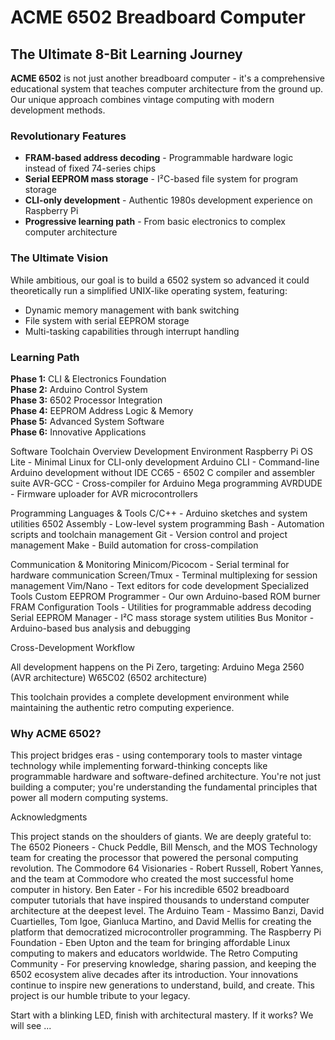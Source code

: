 # ACME 6502 Breadboard Computer

## The Ultimate 8-Bit Learning Journey

**ACME 6502** is not just another breadboard computer - it's a comprehensive educational system that teaches computer architecture from the ground up. Our unique approach combines vintage computing with modern development methods.

### Revolutionary Features
- **FRAM-based address decoding** - Programmable hardware logic instead of fixed 74-series chips
- **Serial EEPROM mass storage** - I²C-based file system for program storage
- **CLI-only development** - Authentic 1980s development experience on Raspberry Pi
- **Progressive learning path** - From basic electronics to complex computer architecture

### The Ultimate Vision
While ambitious, our goal is to build a 6502 system so advanced it could theoretically run a simplified UNIX-like operating system, featuring:
- Dynamic memory management with bank switching
- File system with serial EEPROM storage
- Multi-tasking capabilities through interrupt handling

### Learning Path
**Phase 1:** CLI & Electronics Foundation  
**Phase 2:** Arduino Control System  
**Phase 3:** 6502 Processor Integration  
**Phase 4:** EEPROM Address Logic & Memory  
**Phase 5:** Advanced System Software  
**Phase 6:** Innovative Applications

Software Toolchain Overview
Development Environment
    Raspberry Pi OS Lite - Minimal Linux for CLI-only development
    Arduino CLI - Command-line Arduino development without IDE
    CC65 - 6502 C compiler and assembler suite
    AVR-GCC - Cross-compiler for Arduino Mega programming
    AVRDUDE - Firmware uploader for AVR microcontrollers

Programming Languages & Tools
    C/C++ - Arduino sketches and system utilities
    6502 Assembly - Low-level system programming
    Bash - Automation scripts and toolchain management
    Git - Version control and project management
    Make - Build automation for cross-compilation

Communication & Monitoring
    Minicom/Picocom - Serial terminal for hardware communication
    Screen/Tmux - Terminal multiplexing for session management
    Vim/Nano - Text editors for code development
Specialized Tools
    Custom EEPROM Programmer - Our own Arduino-based ROM burner
    FRAM Configuration Tools - Utilities for programmable address decoding
    Serial EEPROM Manager - I²C mass storage system utilities
    Bus Monitor - Arduino-based bus analysis and debugging

Cross-Development Workflow

All development happens on the Pi Zero, targeting:
    Arduino Mega 2560 (AVR architecture)
    W65C02 (6502 architecture)

This toolchain provides a complete development environment while maintaining the authentic retro computing experience.


### Why ACME 6502?
This project bridges eras - using contemporary tools to master vintage technology while implementing forward-thinking concepts like programmable hardware and software-defined architecture. You're not just building a computer; you're understanding the fundamental principles that power all modern computing systems.

Acknowledgments

This project stands on the shoulders of giants. We are deeply grateful to:
The 6502 Pioneers - Chuck Peddle, Bill Mensch, and the MOS Technology team for creating the processor that powered the personal computing revolution.
The Commodore 64 Visionaries - Robert Russell, Robert Yannes, and the team at Commodore who created the most successful home computer in history.
Ben Eater - For his incredible 6502 breadboard computer tutorials that have inspired thousands to understand computer architecture at the deepest level.
The Arduino Team - Massimo Banzi, David Cuartielles, Tom Igoe, Gianluca Martino, and David Mellis for creating the platform that democratized microcontroller programming.
The Raspberry Pi Foundation - Eben Upton and the team for bringing affordable Linux computing to makers and educators worldwide.
The Retro Computing Community - For preserving knowledge, sharing passion, and keeping the 6502 ecosystem alive decades after its introduction.
Your innovations continue to inspire new generations to understand, build, and create. This project is our humble tribute to your legacy.

Start with a blinking LED, finish with architectural mastery.
If it works? We will see ...
